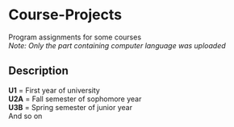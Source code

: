 # Course-Projects
Program assignments for some courses  
*Note: Only the part containing computer language was uploaded*

## Description
**U1** = First year of university  
**U2A** = Fall semester of sophomore year  
**U3B** = Spring semester of junior year  
And so on
